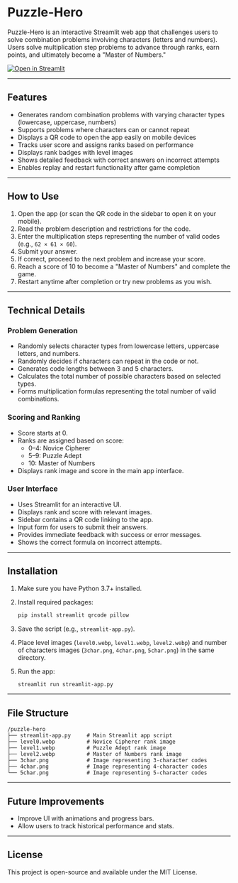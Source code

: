 # Puzzle-Hero

Puzzle-Hero is an interactive Streamlit web app that challenges users to solve combination problems involving characters (letters and numbers). Users solve multiplication step problems to advance through ranks, earn points, and ultimately become a "Master of Numbers."

[![Open in Streamlit](https://static.streamlit.io/badges/streamlit_badge_black_white.svg)](https://puzzle-hero.streamlit.app/)

---

## Features

- Generates random combination problems with varying character types (lowercase, uppercase, numbers)
- Supports problems where characters can or cannot repeat
- Displays a QR code to open the app easily on mobile devices
- Tracks user score and assigns ranks based on performance
- Displays rank badges with level images
- Shows detailed feedback with correct answers on incorrect attempts
- Enables replay and restart functionality after game completion

---

## How to Use

1. Open the app (or scan the QR code in the sidebar to open it on your mobile).
2. Read the problem description and restrictions for the code.
3. Enter the multiplication steps representing the number of valid codes (e.g., `62 × 61 × 60`).
4. Submit your answer.
5. If correct, proceed to the next problem and increase your score.
6. Reach a score of 10 to become a "Master of Numbers" and complete the game.
7. Restart anytime after completion or try new problems as you wish.

---

## Technical Details

### Problem Generation

- Randomly selects character types from lowercase letters, uppercase letters, and numbers.
- Randomly decides if characters can repeat in the code or not.
- Generates code lengths between 3 and 5 characters.
- Calculates the total number of possible characters based on selected types.
- Forms multiplication formulas representing the total number of valid combinations.

### Scoring and Ranking

- Score starts at 0.
- Ranks are assigned based on score:
  - 0–4: Novice Cipherer
  - 5–9: Puzzle Adept
  - 10: Master of Numbers
- Displays rank image and score in the main app interface.

### User Interface

- Uses Streamlit for an interactive UI.
- Displays rank and score with relevant images.
- Sidebar contains a QR code linking to the app.
- Input form for users to submit their answers.
- Provides immediate feedback with success or error messages.
- Shows the correct formula on incorrect attempts.

---

## Installation

1. Make sure you have Python 3.7+ installed.
2. Install required packages:

    ```bash
    pip install streamlit qrcode pillow
    ```

3. Save the script (e.g., `streamlit-app.py`).
4. Place level images (`level0.webp`, `level1.webp`, `level2.webp`) and number of characters images (`3char.png`, `4char.png`, `5char.png`) in the same directory.
5. Run the app:

    ```bash
    streamlit run streamlit-app.py
    ```

---

## File Structure
```plaintext
/puzzle-hero
├── streamlit-app.py     # Main Streamlit app script
├── level0.webp          # Novice Cipherer rank image
├── level1.webp          # Puzzle Adept rank image
├── level2.webp          # Master of Numbers rank image
├── 3char.png            # Image representing 3-character codes
├── 4char.png            # Image representing 4-character codes
└── 5char.png            # Image representing 5-character codes
```
---

## Future Improvements

- Improve UI with animations and progress bars.
- Allow users to track historical performance and stats.

---

## License

This project is open-source and available under the MIT License.
